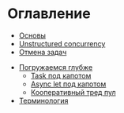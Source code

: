 # Оглавление

- [Основы](./beginning.md)
- [Unstructured concurrency](./unstructurred.md)
- [Отмена задач](./task_cancellation.md)
<!-- - [Async/await]() -->
<!-- - [Task]() -->
- [Погружаемся глубже](./dive_deeper.md)
    - [Task под капотом](./task_hood.md)
    - [Async let под капотом](./async_let_under_the_hood.md)
    - [Кооперативный тред пул]()
- [Терминология]()

